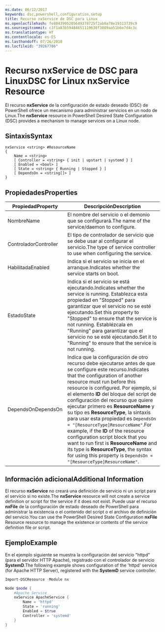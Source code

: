 ```yaml
---
ms.date: 06/12/2017
keywords: dsc,powershell,configuration,setup
title: Recurso nxService de DSC para Linux
ms.openlocfilehash: fe8043995205649378725f2ab0a78e19313739c9
ms.sourcegitcommit: c3f1a83b59484651119630f3089aa51b6e7d4c3c
ms.translationtype: HT
ms.contentlocale: es-ES
ms.lasthandoff: 07/26/2018
ms.locfileid: "39267786"
---
```

# <a name="dsc-for-linux-nxservice-resource"></a><span data-ttu-id="ae9f2-103">Recurso nxService de DSC para Linux</span><span class="sxs-lookup"><span data-stu-id="ae9f2-103">DSC for Linux nxService Resource</span></span>

<span data-ttu-id="ae9f2-104">El recurso **nxService** de la configuración de estado deseado (DSC) de PowerShell ofrece un mecanismo para administrar servicios en un nodo de Linux.</span><span class="sxs-lookup"><span data-stu-id="ae9f2-104">The **nxService** resource in PowerShell Desired State Configuration (DSC) provides a mechanism to manage services on a Linux node.</span></span>

## <a name="syntax"></a><span data-ttu-id="ae9f2-105">Sintaxis</span><span class="sxs-lookup"><span data-stu-id="ae9f2-105">Syntax</span></span>

```
nxService <string> #ResourceName
{
    Name = <string>
    [ Controller = <string> { init | upstart | systemd } ]
    [ Enabled = <bool> ]
    [ State = <string> { Running | Stopped } ]
    [ DependsOn = <string[]> ]
}
```

## <a name="properties"></a><span data-ttu-id="ae9f2-106">Propiedades</span><span class="sxs-lookup"><span data-stu-id="ae9f2-106">Properties</span></span>

| <span data-ttu-id="ae9f2-107">Propiedad</span><span class="sxs-lookup"><span data-stu-id="ae9f2-107">Property</span></span> | <span data-ttu-id="ae9f2-108">Descripción</span><span class="sxs-lookup"><span data-stu-id="ae9f2-108">Description</span></span> |
|---|---|
| <span data-ttu-id="ae9f2-109">Nombre</span><span class="sxs-lookup"><span data-stu-id="ae9f2-109">Name</span></span>| <span data-ttu-id="ae9f2-110">El nombre del servicio o el demonio que se configurará.</span><span class="sxs-lookup"><span data-stu-id="ae9f2-110">The name of the service/daemon to configure.</span></span>|
| <span data-ttu-id="ae9f2-111">Controlador</span><span class="sxs-lookup"><span data-stu-id="ae9f2-111">Controller</span></span>| <span data-ttu-id="ae9f2-112">El tipo de controlador de servicio que se debe usar al configurar el servicio.</span><span class="sxs-lookup"><span data-stu-id="ae9f2-112">The type of service controller to use when configuring the service.</span></span>|
| <span data-ttu-id="ae9f2-113">Habilitada</span><span class="sxs-lookup"><span data-stu-id="ae9f2-113">Enabled</span></span>| <span data-ttu-id="ae9f2-114">Indica si el servicio se inicia en el arranque.</span><span class="sxs-lookup"><span data-stu-id="ae9f2-114">Indicates whether the service starts on boot.</span></span>|
| <span data-ttu-id="ae9f2-115">Estado</span><span class="sxs-lookup"><span data-stu-id="ae9f2-115">State</span></span>| <span data-ttu-id="ae9f2-116">Indica si el servicio se está ejecutando.</span><span class="sxs-lookup"><span data-stu-id="ae9f2-116">Indicates whether the service is running.</span></span> <span data-ttu-id="ae9f2-117">Establezca esta propiedad en "Stopped" para garantizar que el servicio no se esté ejecutando.</span><span class="sxs-lookup"><span data-stu-id="ae9f2-117">Set this property to "Stopped" to ensure that the service is not running.</span></span> <span data-ttu-id="ae9f2-118">Establézcala en "Running" para garantizar que el servicio no se esté ejecutando.</span><span class="sxs-lookup"><span data-stu-id="ae9f2-118">Set it to "Running" to ensure that the service is not running.</span></span>|
| <span data-ttu-id="ae9f2-119">DependsOn</span><span class="sxs-lookup"><span data-stu-id="ae9f2-119">DependsOn</span></span> | <span data-ttu-id="ae9f2-120">Indica que la configuración de otro recurso debe ejecutarse antes de que se configure este recurso.</span><span class="sxs-lookup"><span data-stu-id="ae9f2-120">Indicates that the configuration of another resource must run before this resource is configured.</span></span> <span data-ttu-id="ae9f2-121">Por ejemplo, si el elemento **ID** del bloque del script de configuración del recurso que quiere ejecutar primero es **ResourceName** y su tipo es **ResourceType**, la sintaxis para usar esta propiedad es `DependsOn = "[ResourceType]ResourceName"`.</span><span class="sxs-lookup"><span data-stu-id="ae9f2-121">For example, if the **ID** of the resource configuration script block that you want to run first is **ResourceName** and its type is **ResourceType**, the syntax for using this property is `DependsOn = "[ResourceType]ResourceName"`.</span></span>|

## <a name="additional-information"></a><span data-ttu-id="ae9f2-122">Información adicional</span><span class="sxs-lookup"><span data-stu-id="ae9f2-122">Additional Information</span></span>

<span data-ttu-id="ae9f2-123">El recurso **nxService** no creará una definición de servicio ni un script para el servicio si no existe.</span><span class="sxs-lookup"><span data-stu-id="ae9f2-123">The **nxService** resource will not create a service definition or script for the service if it does not exist.</span></span> <span data-ttu-id="ae9f2-124">Puede usar el recurso **nxFile** de la configuración de estado deseado de PowerShell para administrar la existencia o el contenido del script o el archivo de definición del servicio.</span><span class="sxs-lookup"><span data-stu-id="ae9f2-124">You can use the PowerShell Desired State Configuration **nxFile** Resource resource to manage the existence or contents of the service definition file or script.</span></span>

## <a name="example"></a><span data-ttu-id="ae9f2-125">Ejemplo</span><span class="sxs-lookup"><span data-stu-id="ae9f2-125">Example</span></span>

<span data-ttu-id="ae9f2-126">En el ejemplo siguiente se muestra la configuración del servicio "httpd" (para el servidor HTTP Apache), registrado con el controlador de servicio **SystemD**.</span><span class="sxs-lookup"><span data-stu-id="ae9f2-126">The following example shows configuration of the 'httpd' service (for Apache HTTP Server), registered with the **SystemD** service controller.</span></span>

```powershell
Import-DSCResource -Module nx

Node $node {
    #Apache Service
    nxService ApacheService {
        Name = 'httpd'
        State = 'running'
        Enabled = $true
        Controller = 'systemd'
    }
}
```